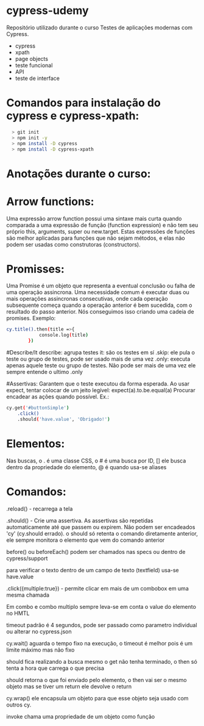 # cypress-udemy

Repositório utilizado durante o curso Testes de aplicações modernas com Cypress.

  - cypress
  - xpath
  - page objects
  - teste funcional
  - API
  - teste de interface

# Comandos para instalação do cypress e cypress-xpath:
```sh
  > git init    
  > npm init -y   
  > npm install -D cypress
  > npm install -D cypress-xpath
```

# Anotações durante o curso: 

# Arrow functions:
Uma expressão arrow function possui uma sintaxe mais curta quando comparada a uma expressão de 
função (function expression) e não tem seu próprio this, arguments, super ou new.target. 
Estas expressões de funções são melhor aplicadas para funções que não sejam métodos, e 
elas não podem ser usadas como construtoras (constructors).

# Promisses:
Uma Promise é um objeto que representa a eventual conclusão ou falha de uma operação assincrona.
Uma necessidade comum é executar duas ou mais operações assincronas consecutivas, onde cada operação 
subsequente começa quando a operação anterior é bem sucedida, com o resultado do passo anterior. 
Nós conseguimos isso criando uma cadeia de promises.
Exemplo:
```sh
cy.title().then(title =>{
            console.log(title)
        })
```

#Describe/It
describe: agrupa testes
it: são os testes em sí
.skip: ele pula o teste ou grupo de testes, pode ser usado mais de uma vez
.only: executa apenas aquele teste ou grupo de testes. Não pode ser mais de uma vez ele 
sempre entende o ultimo .only

#Assertivas:
Garantem que o teste executou da forma esperada. Ao usar expect, tentar colocar de um jeito legível: expect(a).to.be.equal(a)
Procurar encadear as ações quando possível. Ex.:
```sh    
cy.get('#buttonSimple')
    .click()
    .should('have.value', 'Obrigado!')
```

# Elementos:
Nas buscas, o . é uma classe CSS, o # é uma busca por ID, [] ele busca dentro da propriedade
do elemento, @ é quando usa-se aliases

# Comandos: 
.reload() - recarrega a tela

.should() - Crie uma assertiva. As assertivas são repetidas automaticamente até que 
passem ou expirem. Não podem ser encadeados 'cy' (cy.should errado). o should só retenta o 
comando diretamente anterior, ele sempre monitora o elemento que vem do comando anterior

before() ou beforeEach() podem ser chamados nas specs ou dentro de cypress/support

para verificar o texto dentro de um campo de texto (textfield) usa-se have.value 

.click({multiple:true}) - permite clicar em mais de um combobox em uma mesma chamada

Em combo e combo multiplo sempre leva-se em conta o value do elemento no HMTL

timeout padrão é 4 segundos, pode ser passado como parametro individual ou alterar no cypress.json

cy.wait() aguarda o tempo fixo na execução, o timeout é melhor pois é um limite máximo mas não fixo

should fica realizando a busca mesmo o get não tenha terminado, o then só tenta a hora que carrega o que precisa

should retorna o que foi enviado pelo elemento, o then vai ser o mesmo objeto mas se tiver um return ele devolve o return

cy.wrap() ele encapsula um objeto para que esse objeto seja usado com outros cy.

invoke chama uma propriedade de um objeto como função 

